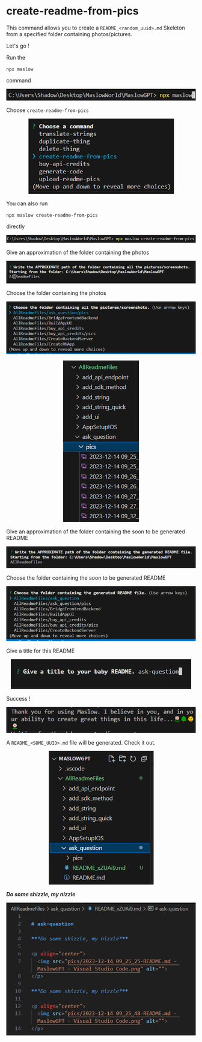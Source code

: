 
# create-readme-from-pics

This command allows you to create a ```README_<random_uuid>.md``` Skeleton from a specified folder containing photos/pictures.

Let's go !

Run the 

```
npx maslow
``` 

command

<p align="center">
  <img src="assets\eff20d904c0b1d5789a17909f1edc82a.png" alt="">
</p>

Choose ```create-readme-from-pics```

<p align="center">
  <img src="assets\159479ad10b2385e04359c9a585d4700.png" alt="">
</p>

You can also run 

```
npx maslow create-readme-from-pics
``` 

directly

<p align="center">
  <img src="assets\563f9cf3bb694222ea24c9eda8fdc9df.png" alt="">
</p>

Give an approximation of the folder containing the photos

<p align="center">
  <img src="assets\3fdfb4792c5e91f636352123654c49f5.png" alt="">
</p>

Choose the folder containing the photos

<p align="center">
  <img src="assets\b354d39dd62ce56334e00078d94ee4ff.png" alt="">
</p>

<p align="center">
  <img src="assets\d7d473620aebee7b0d3e095c9e1fedc0.png" alt="">
</p>

Give an approximation of the folder containing the soon to be generated README

<p align="center">
  <img src="assets\f7a8b77384d1713d77ca89b99aae6e0b.png" alt="">
</p>

Choose the folder containing the soon to be generated README

<p align="center">
  <img src="assets\17f7c0252051dcca27b62bdc73b773cd.png" alt="">
</p>

Give a title for this README

<p align="center">
  <img src="assets\5ff430eb46109971bb091cb7cd2c6592.png" alt="">
</p>

Success !

<p align="center">
  <img src="assets\954d57af7fb2a1dae2c72113522bc5b6.png" alt="">
</p>

A ```README_<SOME_UUID>.md``` file will be generated. Check it out.

<p align="center">
  <img src="assets\06d2df7b611f5b4a73638cb16c572e36.png" alt="">
</p>

***Do some shizzle, my nizzle***

<p align="center">
  <img src="assets\edc909ea1c3fbb10194b652be677ba55.png" alt="">
</p>